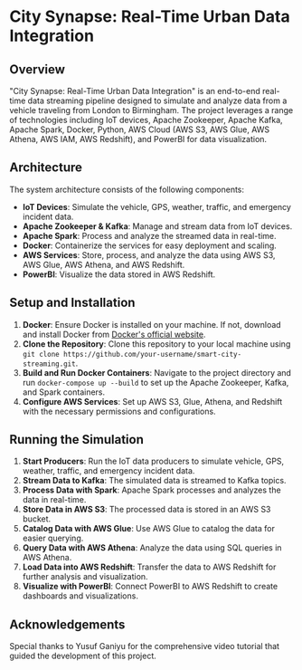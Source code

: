 # City Synapse: Real-Time Urban Data Integration

## Overview
"City Synapse: Real-Time Urban Data Integration" is an end-to-end real-time data streaming pipeline designed to simulate and analyze data from a vehicle traveling from London to Birmingham. The project leverages a range of technologies including IoT devices, Apache Zookeeper, Apache Kafka, Apache Spark, Docker, Python, AWS Cloud (AWS S3, AWS Glue, AWS Athena, AWS IAM, AWS Redshift), and PowerBI for data visualization.

## Architecture
The system architecture consists of the following components:
- **IoT Devices**: Simulate the vehicle, GPS, weather, traffic, and emergency incident data.
- **Apache Zookeeper & Kafka**: Manage and stream data from IoT devices.
- **Apache Spark**: Process and analyze the streamed data in real-time.
- **Docker**: Containerize the services for easy deployment and scaling.
- **AWS Services**: Store, process, and analyze the data using AWS S3, AWS Glue, AWS Athena, and AWS Redshift.
- **PowerBI**: Visualize the data stored in AWS Redshift.

## Setup and Installation
1. **Docker**: Ensure Docker is installed on your machine. If not, download and install Docker from [Docker's official website](https://www.docker.com/).
2. **Clone the Repository**: Clone this repository to your local machine using `git clone https://github.com/your-username/smart-city-streaming.git`.
3. **Build and Run Docker Containers**: Navigate to the project directory and run `docker-compose up --build` to set up the Apache Zookeeper, Kafka, and Spark containers.
4. **Configure AWS Services**: Set up AWS S3, Glue, Athena, and Redshift with the necessary permissions and configurations.

## Running the Simulation
1. **Start Producers**: Run the IoT data producers to simulate vehicle, GPS, weather, traffic, and emergency incident data.
2. **Stream Data to Kafka**: The simulated data is streamed to Kafka topics.
3. **Process Data with Spark**: Apache Spark processes and analyzes the data in real-time.
4. **Store Data in AWS S3**: The processed data is stored in an AWS S3 bucket.
5. **Catalog Data with AWS Glue**: Use AWS Glue to catalog the data for easier querying.
6. **Query Data with AWS Athena**: Analyze the data using SQL queries in AWS Athena.
7. **Load Data into AWS Redshift**: Transfer the data to AWS Redshift for further analysis and visualization.
8. **Visualize with PowerBI**: Connect PowerBI to AWS Redshift to create dashboards and visualizations.


## Acknowledgements
Special thanks to Yusuf Ganiyu for the comprehensive video tutorial that guided the development of this project.
